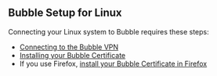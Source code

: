 ## Bubble Setup for Linux

Connecting your Linux system to Bubble requires these steps:

 * [Connecting to the Bubble VPN](vpn_instructions/linux_vpn.md)
 * [Installing your Bubble Certificate](cert_instructions/linux_cert.md)
 * If you use Firefox, [install your Bubble Certificate in Firefox](cert_instructions/firefox_cert.md)

